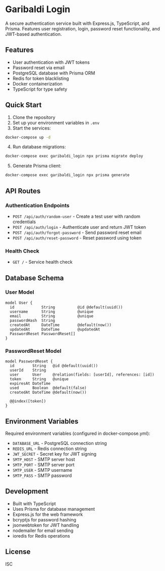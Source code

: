 # Garibaldi Login

A secure authentication service built with Express.js, TypeScript, and Prisma. Features user registration, login, password reset functionality, and JWT-based authentication.

## Features

- User authentication with JWT tokens
- Password reset via email
- PostgreSQL database with Prisma ORM
- Redis for token blacklisting
- Docker containerization
- TypeScript for type safety

## Quick Start

1. Clone the repository
2. Set up your environment variables in `.env`
3. Start the services:
```bash
docker-compose up -d
```

4. Run database migrations:
```bash
docker-compose exec garibaldi_login npx prisma migrate deploy
```

5. Generate Prisma client:
```bash
docker-compose exec garibaldi_login npx prisma generate
```

## API Routes

### Authentication Endpoints

- `POST /api/auth/random-user` - Create a test user with random credentials
- `POST /api/auth/login` - Authenticate user and return JWT token
- `POST /api/auth/forgot-password` - Send password reset email
- `POST /api/auth/reset-password` - Reset password using token

### Health Check

- `GET /` - Service health check

## Database Schema

### User Model
```prisma
model User {
  id            String          @id @default(uuid())
  username      String          @unique
  email         String          @unique
  passwordHash  String
  createdAt     DateTime        @default(now())
  updatedAt     DateTime        @updatedAt
  PasswordReset PasswordReset[]
}
```

### PasswordReset Model
```prisma
model PasswordReset {
  id        String   @id @default(uuid())
  userId    String
  user      User     @relation(fields: [userId], references: [id])
  token     String   @unique
  expiresAt DateTime
  used      Boolean  @default(false)
  createdAt DateTime @default(now())

  @@index([token])
}
```

## Environment Variables

Required environment variables (configured in docker-compose.yml):
- `DATABASE_URL` - PostgreSQL connection string
- `REDIS_URL` - Redis connection string
- `JWT_SECRET` - Secret key for JWT signing
- `SMTP_HOST` - SMTP server host
- `SMTP_PORT` - SMTP server port
- `SMTP_USER` - SMTP username
- `SMTP_PASS` - SMTP password

## Development

- Built with TypeScript
- Uses Prisma for database management
- Express.js for the web framework
- bcryptjs for password hashing
- jsonwebtoken for JWT handling
- nodemailer for email sending
- ioredis for Redis operations

## License

ISC